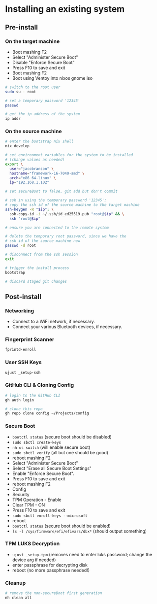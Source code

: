 # Installing an existing system

## Pre-install

### On the target machine

- Boot mashing F2
- Select "Administer Secure Boot"
- Disable "Enforce Secure Boot"
- Press F10 to save and exit
- Boot mashing F2
- Boot using Ventoy into nixos gnome iso

```bash
# switch to the root user
sudo su - root

# set a temporary password '12345'
passwd

# get the ip address of the system
ip addr
```

### On the source machine

```bash
# enter the bootstrap nix shell
nix develop

# set environment variables for the system to be installed
# (change values as needed)
export \
  user="jacobranson" \
  hostname="framework-16-7040-amd" \
  arch="x86_64-linux" \
  ip="192.168.1.102"

# set secureBoot to false, git add but don't commit

# ssh in using the temporary password '12345';
# copy the ssh id of the source machine to the target machine
ssh-keygen -R "$ip"; \
  ssh-copy-id -i ~/.ssh/id_ed25519.pub "root@$ip" && \
  ssh "root@$ip"

# ensure you are connected to the remote system

# delete the temporary root password, since we have the
# ssh id of the source machine now
passwd -d root

# disconnect from the ssh session
exit

# trigger the install process
bootstrap

# discard staged git changes
```

## Post-install

### Networking

- Connect to a WiFi network, if necessary.
- Connect your various Bluetooth devices, if necessary.

### Fingerprint Scanner

```bash
fprintd-enroll
```

### User SSH Keys

```bash
ujust _setup-ssh
```

### GitHub CLI & Cloning Config

```bash
# login to the GitHub CLI
gh auth login

# clone this repo
gh repo clone config ~/Projects/config
```

### Secure Boot

- `bootctl status` (secure boot should be disabled)
- `sudo sbctl create-keys`
- `nh os switch` (will enable secure boot)
- `sudo sbctl verify` (all but one should be good)
- reboot mashing F2
- Select "Administer Secure Boot"
- Select "Erase all Secure Boot Settings"
- Enable "Enforce Secure Boot".
- Press F10 to save and exit
- reboot mashing F2
- Config
- Security
- TPM Operation - Enable
- Clear TPM - ON
- Press F10 to save and exit
- `sudo sbctl enroll-keys --microsoft`
- reboot
- `bootctl status` (secure boot should be enabled)
- `ls -l /sys/firmware/efi/efivars/dbx*` (should output something)

### TPM LUKS Decryption

- `ujust _setup-tpm` (removes need to enter luks password; change the device arg if needed)
- enter passphrase for decrypting disk
- reboot (no more passphrase needed!)

### Cleanup

```bash
# remove the non-secureBoot first generation
nh clean all
```

